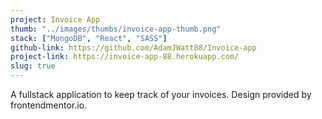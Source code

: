 ```yaml
---
project: Invoice App
thumb: "../images/thumbs/invoice-app-thumb.png"
stack: ["MongoDB", "React", "SASS"]
github-link: https://github.com/AdamJWatt88/Invoice-app
project-link: https://invoice-app-88.herokuapp.com/
slug: true
---
```


A fullstack application to keep track of your invoices. Design provided by frontendmentor.io.
